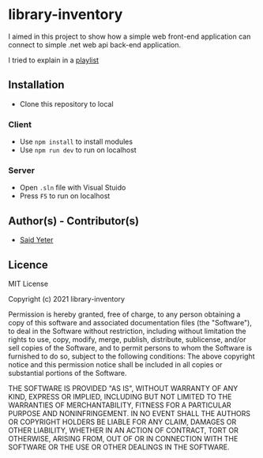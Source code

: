 # library-inventory

I aimed in this project to show how a simple web front-end application can connect to simple .net web api back-end application.

I tried to explain in a [playlist](https://youtube.com/playlist?list=PLVm5QU6Z1SsLWABiOs7y2t3Fxv3BdIBEA)

## Installation

 - Clone this repository to local 
### Client
 - Use `npm install` to install modules
 - Use `npm run dev` to run on localhost 
### Server
 - Open `.sln` file with Visual Stuido
 - Press `F5` to run on localhost

## Author(s) - Contributor(s)

 - [Said Yeter](https://github.com/kordiseps)

## Licence

MIT License

Copyright (c) 2021 library-inventory

Permission is hereby granted, free of charge, to any person obtaining a copy
of this software and associated documentation files (the "Software"), to deal
in the Software without restriction, including without limitation the rights
to use, copy, modify, merge, publish, distribute, sublicense, and/or sell
copies of the Software, and to permit persons to whom the Software is
furnished to do so, subject to the following conditions:
The above copyright notice and this permission notice shall be included in all
copies or substantial portions of the Software.

THE SOFTWARE IS PROVIDED "AS IS", WITHOUT WARRANTY OF ANY KIND, EXPRESS OR
IMPLIED, INCLUDING BUT NOT LIMITED TO THE WARRANTIES OF MERCHANTABILITY,
FITNESS FOR A PARTICULAR PURPOSE AND NONINFRINGEMENT. IN NO EVENT SHALL THE
AUTHORS OR COPYRIGHT HOLDERS BE LIABLE FOR ANY CLAIM, DAMAGES OR OTHER
LIABILITY, WHETHER IN AN ACTION OF CONTRACT, TORT OR OTHERWISE, ARISING FROM,
OUT OF OR IN CONNECTION WITH THE SOFTWARE OR THE USE OR OTHER DEALINGS IN THE
SOFTWARE.
